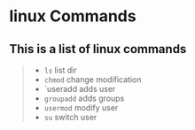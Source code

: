 # linux Commands

## This is a list of linux commands 
> - `ls` list dir
> - `chmod` change modification
> - `useradd adds user
> - `groupadd` adds groups
> - `usermod` modify user
> - `su` switch user
